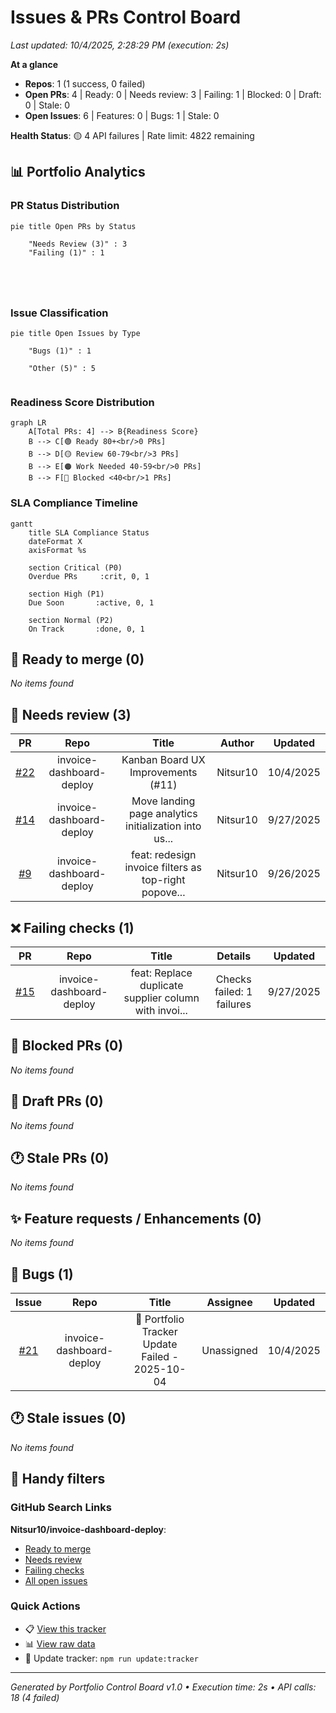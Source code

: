 <!-- tracker:summary:start -->
# Issues & PRs Control Board

_Last updated: 10/4/2025, 2:28:29 PM (execution: 2s)_

**At a glance**
- **Repos**: 1 (1 success, 0 failed)
- **Open PRs**: 4 | Ready: 0 | Needs review: 3 | Failing: 1 | Blocked: 0 | Draft: 0 | Stale: 0
- **Open Issues**: 6 | Features: 0 | Bugs: 1 | Stale: 0

**Health Status**: 🟡 4 API failures | Rate limit: 4822 remaining
<!-- tracker:summary:end -->

<!-- tracker:charts:start -->
## 📊 Portfolio Analytics

### PR Status Distribution
```mermaid
pie title Open PRs by Status
    
    "Needs Review (3)" : 3
    "Failing (1)" : 1
    
    
    
    
```

### Issue Classification
```mermaid
pie title Open Issues by Type
    
    "Bugs (1)" : 1
    
    "Other (5)" : 5
    
```

### Readiness Score Distribution
```mermaid
graph LR
    A[Total PRs: 4] --> B{Readiness Score}
    B --> C[🟢 Ready 80+<br/>0 PRs]
    B --> D[🟡 Review 60-79<br/>3 PRs]
    B --> E[🟠 Work Needed 40-59<br/>0 PRs]
    B --> F[🔴 Blocked <40<br/>1 PRs]
```

### SLA Compliance Timeline
```mermaid
gantt
    title SLA Compliance Status
    dateFormat X
    axisFormat %s

    section Critical (P0)
    Overdue PRs     :crit, 0, 1

    section High (P1)
    Due Soon       :active, 0, 1

    section Normal (P2)
    On Track       :done, 0, 1
```
<!-- tracker:charts:end -->

<!-- tracker:ready:start -->
## 🚀 Ready to merge (0)

_No items found_

<!-- tracker:ready:end -->

<!-- tracker:needsreview:start -->
## 👀 Needs review (3)

| PR | Repo | Title | Author | Updated |
|:-:|:---:|:----:|:-----:|:------:|
| [#22](https://github.com/Nitsur10/invoice-dashboard-deploy/pull/22) | invoice-dashboard-deploy | Kanban Board UX Improvements (#11) | Nitsur10 | 10/4/2025 |
| [#14](https://github.com/Nitsur10/invoice-dashboard-deploy/pull/14) | invoice-dashboard-deploy | Move landing page analytics initialization into us... | Nitsur10 | 9/27/2025 |
| [#9](https://github.com/Nitsur10/invoice-dashboard-deploy/pull/9) | invoice-dashboard-deploy | feat: redesign invoice filters as top-right popove... | Nitsur10 | 9/26/2025 |

<!-- tracker:needsreview:end -->

<!-- tracker:failing:start -->
## ❌ Failing checks (1)

| PR | Repo | Title | Details | Updated |
|:-:|:---:|:----:|:------:|:------:|
| [#15](https://github.com/Nitsur10/invoice-dashboard-deploy/pull/15) | invoice-dashboard-deploy | feat: Replace duplicate supplier column with invoi... | Checks failed: 1 failures | 9/27/2025 |

<!-- tracker:failing:end -->

<!-- tracker:blocked:start -->
## 🚫 Blocked PRs (0)

_No items found_

<!-- tracker:blocked:end -->

<!-- tracker:draft:start -->
## 📝 Draft PRs (0)

_No items found_

<!-- tracker:draft:end -->

<!-- tracker:staleprs:start -->
## 🕐 Stale PRs (0)

_No items found_

<!-- tracker:staleprs:end -->

<!-- tracker:features:start -->
## ✨ Feature requests / Enhancements (0)

_No items found_

<!-- tracker:features:end -->

<!-- tracker:bugs:start -->
## 🐛 Bugs (1)

| Issue | Repo | Title | Assignee | Updated |
|:----:|:---:|:----:|:-------:|:------:|
| [#21](https://github.com/Nitsur10/invoice-dashboard-deploy/issues/21) | invoice-dashboard-deploy | 🚨 Portfolio Tracker Update Failed - 2025-10-04 | Unassigned | 10/4/2025 |

<!-- tracker:bugs:end -->

<!-- tracker:staleissues:start -->
## 🕐 Stale issues (0)

_No items found_

<!-- tracker:staleissues:end -->

<!-- tracker:links:start -->
## 🔗 Handy filters

### GitHub Search Links

**Nitsur10/invoice-dashboard-deploy**:
- [Ready to merge](https://github.com/Nitsur10/invoice-dashboard-deploy/pulls?q=is%3Apr+is%3Aopen+review%3Aapproved+status%3Asuccess+-is%3Adraft)
- [Needs review](https://github.com/Nitsur10/invoice-dashboard-deploy/pulls?q=is%3Apr+is%3Aopen+-review%3Aapproved+-is%3Adraft)
- [Failing checks](https://github.com/Nitsur10/invoice-dashboard-deploy/pulls?q=is%3Apr+is%3Aopen+status%3Afailure)
- [All open issues](https://github.com/Nitsur10/invoice-dashboard-deploy/issues?q=is%3Aissue+is%3Aopen)


### Quick Actions
- 📋 [View this tracker](./tracker.md)
- 📊 [View raw data](./tracker.json)
- 🔄 Update tracker: `npm run update:tracker`
<!-- tracker:links:end -->

---
_Generated by Portfolio Control Board v1.0 • Execution time: 2s • API calls: 18 (4 failed)_
